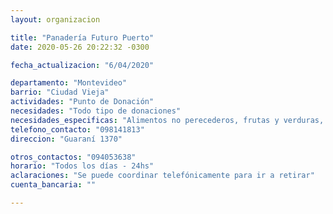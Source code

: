 ```yaml
---
layout: organizacion

title: "Panadería Futuro Puerto"
date: 2020-05-26 20:22:32 -0300

fecha_actualizacion: "6/04/2020"

departamento: "Montevideo"
barrio: "Ciudad Vieja"
actividades: "Punto de Donación"
necesidades: "Todo tipo de donaciones"
necesidades_especificas: "Alimentos no perecederos, frutas y verduras, carne, productos sanitarios (tapabocas, guantes, alcohol en gel, detergente,etc), recipientes o tuppers"
telefono_contacto: "098141813"
direccion: "Guaraní 1370"

otros_contactos: "094053638"
horario: "Todos los días - 24hs"
aclaraciones: "Se puede coordinar telefónicamente para ir a retirar"
cuenta_bancaria: ""

---
```

